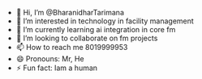 - 👋 Hi, I’m @BharanidharTarimana
- 👀 I’m interested in technology in facility management 
- 🌱 I’m currently learning ai integration in core fm
- 💞️ I’m looking to collaborate on fm projects
- 📫 How to reach me 8019999953
- 😄 Pronouns: Mr, He
- ⚡ Fun fact: Iam a human

<!---
BharanidharTarimana/BharanidharTarimana is a ✨ special ✨ repository because its `README.md` (this file) appears on your GitHub profile.
You can click the Preview link to take a look at your changes.
--->
